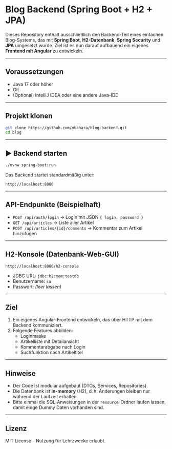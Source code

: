 # Blog Backend (Spring Boot + H2 + JPA)

Dieses Repository enthält ausschließlich den Backend-Teil eines einfachen Blog-Systems, das mit **Spring Boot**, **H2-Datenbank**, **Spring Security** und **JPA** umgesetzt wurde. Ziel ist es nun darauf aufbauend ein eigenes **Frontend mit Angular** zu entwickeln.

---

## Voraussetzungen

- Java 17 oder höher
- Git
- (Optional) IntelliJ IDEA oder eine andere Java-IDE

---

## Projekt klonen

```bash
git clone https://github.com/mbahara/blog-backend.git
cd blog
```

---

## ▶️ Backend starten

```bash
./mvnw spring-boot:run
```

Das Backend startet standardmäßig unter:

```
http://localhost:8080
```

---

## API-Endpunkte (Beispielhaft)

- `POST /api/auth/login` → Login mit JSON `{ login, password }`
- `GET /api/articles` → Liste aller Artikel
- `POST /api/articles/{id}/comments` → Kommentar zum Artikel hinzufügen

---

## H2-Konsole (Datenbank-Web-GUI)

```
http://localhost:8080/h2-console
```

- JDBC URL: `jdbc:h2:mem:testdb`
- Benutzername: `sa`
- Passwort: *(leer lassen)*

---

## Ziel

1. Ein eigenes Angular-Frontend entwickeln, das über HTTP mit dem Backend kommuniziert.
2. Folgende Features abbilden:
   - Loginmaske
   - Artikelliste mit Detailansicht
   - Kommentarabgabe nach Login
   - Suchfunktion nach Artikeltitel

---

## Hinweise

- Der Code ist modular aufgebaut (DTOs, Services, Repositories).
- Die Datenbank ist **in-memory** (H2), d. h. Änderungen bleiben nur während der Laufzeit erhalten.
- Bitte einmal die SQL-Anweisungen in der `resource`-Ordner laufen lassen, damit einge Dummy Daten vorhanden sind.

---

## Lizenz

MIT License – Nutzung für Lehrzwecke erlaubt.
